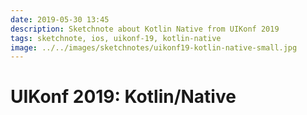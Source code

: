 ```yaml
---
date: 2019-05-30 13:45
description: Sketchnote about Kotlin Native from UIKonf 2019
tags: sketchnote, ios, uikonf-19, kotlin-native
image: ../../images/sketchnotes/uikonf19-kotlin-native-small.jpg
---
```


# UIKonf 2019: Kotlin/Native
